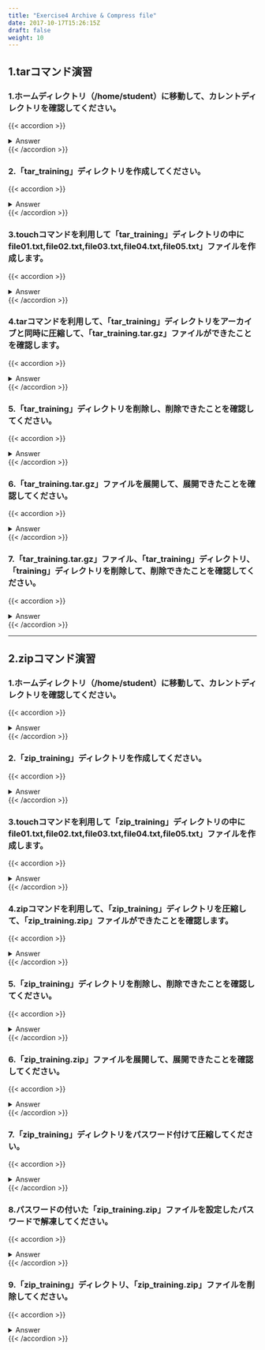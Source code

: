 ```yaml
---
title: "Exercise4 Archive & Compress file"
date: 2017-10-17T15:26:15Z
draft: false
weight: 10
---
```


## 1.tarコマンド演習

### 1.ホームディレクトリ（/home/student）に移動して、カレントディレクトリを確認してください。

{{< accordion >}}
<details style="margin-top: 10px;">
<summary>Answer</summary>
<div>
<pre>
$ cd
$ pwd
/home/student
</pre>
</div>
</details>
{{< /accordion >}}

### 2.「tar_training」ディレクトリを作成してください。

{{< accordion >}}
<details style="margin-top: 10px;">
<summary>Answer</summary>
<div>
<pre>
$ mkdir tar_training
$ ls
tar_training  テンプレート  ドキュメント  音楽  公開
ダウンロード  デスクトップ  ビデオ        画像
</pre>
</div>
</details>
{{< /accordion >}}

### 3.touchコマンドを利用して「tar_training」ディレクトリの中にfile01.txt,file02.txt,file03.txt,file04.txt,file05.txt」ファイルを作成します。

{{< accordion >}}
<details style="margin-top: 10px;">
<summary>Answer</summary>
<div>
<pre>
$ touch tar_training/{file01.txt,file02.txt,file03.txt,file04.txt,file05.txt}
$ ls tar_training
file01.txt  file02.txt  file03.txt  file04.txt  file05.txt
</pre>

<pre>
$ touch tar_training/file01.txt tar_training/file02.txt tar_training/file03.txt tar_training/file04.txt tar_training/file05.txt
$ ls tar_training
file01.txt  file02.txt  file03.txt  file04.txt  file05.txt
</pre>
</div>
</details>
{{< /accordion >}}

### 4.tarコマンドを利用して、「tar_training」ディレクトリをアーカイブと同時に圧縮して、「tar_training.tar.gz」ファイルができたことを確認します。

{{< accordion >}}
<details style="margin-top: 10px;">
<summary>Answer</summary>
<div>
<pre>
$ tar czf tar_training.tar.gz tar_training
$ ls
tar_training         ダウンロード  デスクトップ  ビデオ  画像
tar_training.tar.gz  テンプレート  ドキュメント  音楽    公開
</pre>
</div>
</details>
{{< /accordion >}}

### 5.「tar_training」ディレクトリを削除し、削除できたことを確認してください。

{{< accordion >}}
<details style="margin-top: 10px;">
<summary>Answer</summary>
<div>
<pre>
$ rm -r tar_training
$ ls
tar_training.tar.gz  テンプレート  ドキュメント  音楽  公開
ダウンロード         デスクトップ  ビデオ        画像
</pre>
</div>
</details>
{{< /accordion >}}

### 6.「tar_training.tar.gz」ファイルを展開して、展開できたことを確認してください。

{{< accordion >}}
<details style="margin-top: 10px;">
<summary>Answer</summary>
<div>
<pre>
$ tar xzf tar_training.tar.gz
$ ls
tar_training         ダウンロード  デスクトップ  ビデオ  画像
tar_training.tar.gz  テンプレート  ドキュメント  音楽    公開
</pre>
</div>
</details>
{{< /accordion >}}

### 7.「tar_training.tar.gz」ファイル、「tar_training」ディレクトリ、「training」ディレクトリを削除して、削除できたことを確認してください。

{{< accordion >}}
<details style="margin-top: 10px;">
<summary>Answer</summary>
<div>
<pre>
$ rm -r tar_training.tar.gz tar_training
$ ls
ダウンロード  デスクトップ  ビデオ  画像
テンプレート  ドキュメント  音楽    公開
</pre>
</div>
</details>
{{< /accordion >}}

***

## 2.zipコマンド演習

### 1.ホームディレクトリ（/home/student）に移動して、カレントディレクトリを確認してください。

{{< accordion >}}
<details style="margin-top: 10px;">
<summary>Answer</summary>
<div>
<pre>
$ cd
$ pwd
/home/student
</pre>
</div>
</details>
{{< /accordion >}}

### 2.「zip_training」ディレクトリを作成してください。

{{< accordion >}}
<details style="margin-top: 10px;">
<summary>Answer</summary>
<div>
<pre>
$ mkdir zip_training
$ ls
zip_training  テンプレート  ドキュメント  音楽  公開
ダウンロード  デスクトップ  ビデオ        画像
</pre>
</div>
</details>
{{< /accordion >}}

### 3.touchコマンドを利用して「zip_training」ディレクトリの中にfile01.txt,file02.txt,file03.txt,file04.txt,file05.txt」ファイルを作成します。

{{< accordion >}}
<details style="margin-top: 10px;">
<summary>Answer</summary>
<div>
<pre>
$ touch zip_training/file01.txt zip_training/file02.txt zip_training/file03.txt zip_training/file04.txt zip_training/file05.txt
$ ls zip_training
file01.txt  file02.txt  file03.txt  file04.txt  file05.txt
</pre>

<pre>
$ touch zip_training/{file01.txt,file02.txt,file03.txt,file04.txt,file05.txt}
$ ls zip_training
file01.txt  file02.txt  file03.txt  file04.txt  file05.txt
</pre>
</div>
</details>
{{< /accordion >}}

### 4.zipコマンドを利用して、「zip_training」ディレクトリを圧縮して、「zip_training.zip」ファイルができたことを確認します。

{{< accordion >}}
<details style="margin-top: 10px;">
<summary>Answer</summary>
<div>
<pre>
$ zip -r zip_training.zip zip_training
zip -r zip_training.zip zip_training
adding: zip_training/ (stored 0%)
adding: zip_training/file01.txt (stored 0%)
adding: zip_training/file02.txt (stored 0%)
adding: zip_training/file03.txt (stored 0%)
adding: zip_training/file04.txt (stored 0%)
adding: zip_training/file05.txt (stored 0%)
$ ls
zip_training      ダウンロード  デスクトップ  ビデオ  画像
zip_training.zip  テンプレート  ドキュメント  音楽    公開
</pre>
</div>
</details>
{{< /accordion >}}

### 5.「zip_training」ディレクトリを削除し、削除できたことを確認してください。

{{< accordion >}}
<details style="margin-top: 10px;">
<summary>Answer</summary>
<div>
<pre>
$ rm -r zip_training
$ ls
zip_training.zip  テンプレート  ドキュメント  音楽  公開
ダウンロード      デスクトップ  ビデオ        画像
</pre>
</div>
</details>
{{< /accordion >}}

### 6.「zip_training.zip」ファイルを展開して、展開できたことを確認してください。

{{< accordion >}}
<details style="margin-top: 10px;">
<summary>Answer</summary>
<div>
<pre>
$ unzip zip_training.zip
  Archive:  zip_training.zip
  creating: zip_training/
extracting: zip_training/file01.txt
extracting: zip_training/file02.txt
extracting: zip_training/file03.txt
extracting: zip_training/file04.txt
extracting: zip_training/file05.txt
$ ls
zip_training      ダウンロード  デスクトップ  ビデオ  画像
zip_training.zip  テンプレート  ドキュメント  音楽    公開
</pre>
</div>
</details>
{{< /accordion >}}

### 7.「zip_training」ディレクトリをパスワード付けて圧縮してください。

{{< accordion >}}
<details style="margin-top: 10px;">
<summary>Answer</summary>
<div>
<pre>
$ zip -er zip_training.zip zip_training
Enter password:linux
Verify password:linux
updating: zip_training/ (stored 0%)
updating: zip_training/file01.txt (stored 0%)
updating: zip_training/file02.txt (stored 0%)
updating: zip_training/file03.txt (stored 0%)
updating: zip_training/file04.txt (stored 0%)
updating: zip_training/file05.txt (stored 0%)
$ ls
zip_training      ダウンロード  デスクトップ  ビデオ  画像
zip_training.zip  テンプレート  ドキュメント  音楽    公開
</pre>
</div>
</details>
{{< /accordion >}}

### 8.パスワードの付いた「zip_training.zip」ファイルを設定したパスワードで解凍してください。

{{< accordion >}}
<details style="margin-top: 10px;">
<summary>Answer</summary>
<div>
<pre>
$ unzip zip_training.zip
Archive:  zip_training.zip
[zip_training.zip] zip_training/file01.txt password:
replace zip_training/file01.txt? [y]es, [n]o, [A]ll, [N]one, [r]ename: A //Aと入力
  extracting: zip_training/file01.txt
  extracting: zip_training/file02.txt
  extracting: zip_training/file03.txt
  extracting: zip_training/file04.txt
  extracting: zip_training/file05.txt
$ ls
zip_training      ダウンロード  デスクトップ  ビデオ  画像
zip_training.zip  テンプレート  ドキュメント  音楽    公開
</pre>
</div>
</details>
{{< /accordion >}}

### 9.「zip_training」ディレクトリ、「zip_training.zip」ファイルを削除してください。

{{< accordion >}}
<details style="margin-top: 10px;">
<summary>Answer</summary>
<div>
<pre>
$ rm -r zip_training zip_training.zip
$ ls
ダウンロード  デスクトップ  ビデオ  画像
テンプレート  ドキュメント  音楽    公開
</pre>
</div>
</details>
{{< /accordion >}}